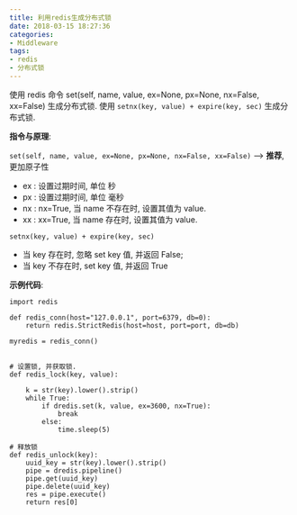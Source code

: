 ```yaml
---
title: 利用redis生成分布式锁
date: 2018-03-15 18:27:36
categories:
- Middleware
tags:
- redis
- 分布式锁
---
```


使用 redis 命令 set(self, name, value, ex=None, px=None, nx=False, xx=False) 生成分布式锁.
使用 `setnx(key, value) + expire(key, sec)`  生成分布式锁.
<!-- more -->
**指令与原理**: 

`set(self, name, value, ex=None, px=None, nx=False, xx=False)`  --> **推荐**, 更加原子性
- ex : 设置过期时间, 单位 秒
- px : 设置过期时间, 单位 毫秒
- nx : nx=True, 当 name 不存在时, 设置其值为 value.
- xx : xx=True, 当 name 存在时, 设置其值为 value.


`setnx(key, value) + expire(key, sec)` 

- 当 key 存在时, 忽略 set key 值, 并返回 False; 
- 当 key 不存在时, set key 值, 并返回 True



**示例代码**:

    import redis
    
    def redis_conn(host="127.0.0.1", port=6379, db=0):
        return redis.StrictRedis(host=host, port=port, db=db)

    myredis = redis_conn()


    # 设置锁, 并获取锁.
    def redis_lock(key, value):
        
        k = str(key).lower().strip()
        while True:
            if dredis.set(k, value, ex=3600, nx=True):
                break
            else:
                time.sleep(5)

    # 释放锁
    def redis_unlock(key):
        uuid_key = str(key).lower().strip()
        pipe = dredis.pipeline()
        pipe.get(uuid_key)
        pipe.delete(uuid_key)
        res = pipe.execute()
        return res[0]